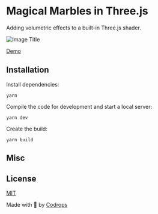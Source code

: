 # Magical Marbles in Three.js

Adding volumetric effects to a built-in Three.js shader.

![Image Title](https://tympanus.net/codrops/wp-content/uploads/2021/08/marble.jpg)



[Demo](http://tympanus.net/Tutorials/MagicalMarbles/)


## Installation

Install dependencies:

```
yarn
```

Compile the code for development and start a local server:

```
yarn dev
```

Create the build:

```
yarn build
```

## Misc





## License
[MIT](LICENSE)

Made with :blue_heart:  by [Codrops](http://www.codrops.com)





